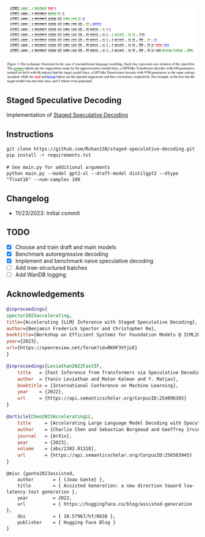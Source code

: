 <img src="./speculative-decoding.png" width="500px"></img>

## Staged Speculative Decoding
Implementation of [Staged Speculative Decoding](https://arxiv.org/abs/2308.04623)

## Instructions
```
git clone https://github.com/Rohan138/staged-speculative-decoding.git
pip install -r requirements.txt

# See main.py for additional arguments
python main.py --model gpt2-xl --draft-model distilgpt2 --dtype "float16" --num-samples 100
```

## Changelog
- 11/23/2023: Initial commit

## TODO
- [x] Choose and train draft and main models
- [x] Benchmark autoregressive decoding
- [x] Implement and benchmark naive speculative decoding
- [ ] Add tree-structured batches
- [ ] Add WanDB logging

## Acknowledgements

```bibtex
@inproceedings{
spector2023accelerating,
title={Accelerating {LLM} Inference with Staged Speculative Decoding},
author={Benjamin Frederick Spector and Christopher Re},
booktitle={Workshop on Efficient Systems for Foundation Models @ ICML2023},
year={2023},
url={https://openreview.net/forum?id=RKHF3VYjLK}
}
```

```bibtex
@inproceedings{Leviathan2022FastIF,
    title   = {Fast Inference from Transformers via Speculative Decoding},
    author  = {Yaniv Leviathan and Matan Kalman and Y. Matias},
    booktitle = {International Conference on Machine Learning},
    year    = {2022},
    url     = {https://api.semanticscholar.org/CorpusID:254096365}
}
```

```bibtex
@article{Chen2023AcceleratingLL,
    title     = {Accelerating Large Language Model Decoding with Speculative Sampling},
    author    = {Charlie Chen and Sebastian Borgeaud and Geoffrey Irving and Jean-Baptiste Lespiau and L. Sifre and John M. Jumper},
    journal   = {ArXiv},
    year      = {2023},
    volume    = {abs/2302.01318},
    url       = {https://api.semanticscholar.org/CorpusID:256503945}
}
```

```
@misc {gante2023assisted,
    author       = { {Joao Gante} },
    title        = { Assisted Generation: a new direction toward low-latency text generation },
    year         = 2023,
    url          = { https://huggingface.co/blog/assisted-generation },
    doi          = { 10.57967/hf/0638 },
    publisher    = { Hugging Face Blog }
}
```
